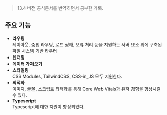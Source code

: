 > 13.4 버전 공식문서를 번역하면서 공부한 기록.

## 주요 기능

- **라우팅**  
  레이아웃, 중첩 라우팅, 로드 상태, 오류 처리 등을 지원하는 서버 요소 위에 구축된 파일 시스템 기반 라우터
- **렌더링**
- **데이터 가져오기**
- **스타일링**  
  CSS Modules, TailwindCSS, CSS-in_JS 모두 지원한다.
- **최적화**  
  이미지, 글꼴, 스크립트 최적화를 통해 Core Web Vitals과 유저 경험을 향상시킬 수 있다.
- **Typescript**  
  Typescript에 대한 지원이 향상되었다.

